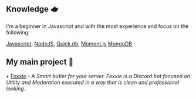 ## Knowledge 🫖

I'm a beginner in Javascript and with the most experience and focus on the following:

[Javascript](https://www.javascript.com/), [NodeJS](https://nodejs.org/), [Quick.db](https://quickdb.js.org), [Moment.js](https://momentjs.com) [MongoDB](https://www.mongodb.com/)

## My main project 🦊

• [Foxxie](https://github.com/Foxxiebot) - *A Smort butler for your server.*
*Foxxie is a Discord bot focused on Utility and Moderation executed in a way that is clean and professional looking..*
